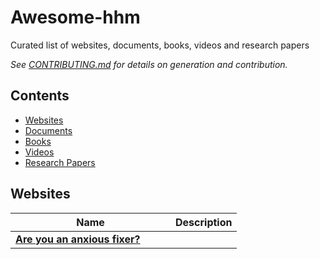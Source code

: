# Awesome-hhm
Curated list of websites, documents, books, videos and research papers

_See [CONTRIBUTING.md](/CONTRIBUTING.md) for details on generation and contribution._

## Contents

- [Websites](#websites)
- [Documents](#documents)
- [Books](#books)
- [Videos](#videos)
- [Research Papers](#researchpapers)


## Websites

<table>
  <thead>
    <tr>
        <th>Name</th>
        <th>Description</th>
    </tr>
  </thead>
  <tbody>
      <tr>
        <td width="240">
          <div>
              <a href="https://kathleensmith.net/2019/09/14/are-you-an-anxious-fixer/">
 <b>Are you an anxious fixer?</b>
              </a>
          </div>
        </td>
    </tr>
  </tbody>
</table>
